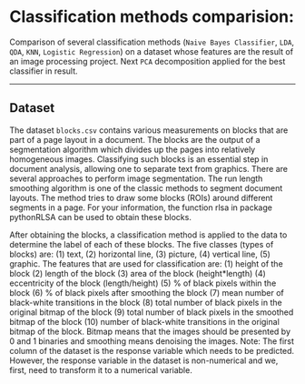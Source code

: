 # Classification methods comparision:

Comparison of several classification methods (`Naive Bayes Classifier`, `LDA`, `QDA`, `KNN`, `Logistic Regression`) on a dataset whose features are the result of an image processing project. 
Next `PCA` decomposition applied for the best classifier in result.

---
## Dataset

The dataset `blocks.csv` contains various measurements on blocks that are part of a page layout in
a document. The blocks are the output of a segmentation algorithm which divides up the pages
into relatively homogeneous images. Classifying such blocks is an essential step in document
analysis, allowing one to separate text from graphics. There are several approaches to perform
image segmentation. The run length smoothing algorithm is one of the classic methods to
segment document layouts. The method tries to draw some blocks (ROIs) around different
segments in a page. For your information, the function rlsa in package pythonRLSA can be
used to obtain these blocks.

After obtaining the blocks, a classification method is applied to the data to determine the label of
each of these blocks. The five classes (types of blocks) are: (1) text, (2) horizontal line, (3)
picture, (4) vertical line, (5) graphic. The features that are used for classification are: (1) height
of the block (2) length of the block (3) area of the block (height*length) (4) eccentricity of the
block (length/height) (5) % of black pixels within the block (6) % of black pixels after smoothing
the block (7) mean number of black-white transitions in the block (8) total number of black
pixels in the original bitmap of the block (9) total number of black pixels in the smoothed bitmap
of the block (10) number of black-white transitions in the original bitmap of the block. Bitmap
means that the images should be presented by 0 and 1 binaries and smoothing means denoising
the images.
Note: The first column of the dataset is the response variable which needs to be predicted.
However, the response variable in the dataset is non-numerical and we, first, need to transform it
to a numerical variable.